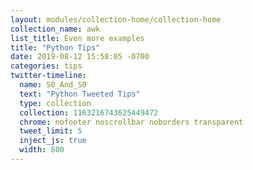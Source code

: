 ```yaml
---
layout: modules/collection-home/collection-home
collection_name: awk
list_title: Even more examples
title: "Python Tips"
date: 2019-08-12 15:58:05 -0700
categories: tips
twitter-timeline:
  name: S0_And_S0
  text: "Python Tweeted Tips"
  type: collection
  collection: 1163216743625449472
  chrome: nofooter noscrollbar noborders transparent
  tweet_limit: 5
  inject_js: true
  width: 800
---
```

